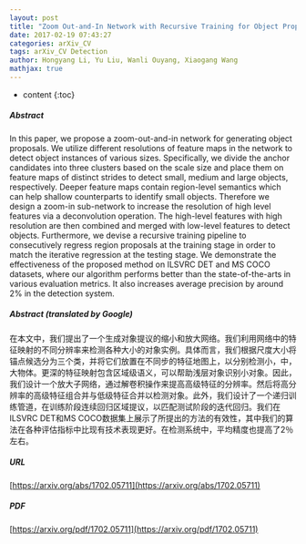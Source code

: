 ```yaml
---
layout: post
title: "Zoom Out-and-In Network with Recursive Training for Object Proposal"
date: 2017-02-19 07:43:27
categories: arXiv_CV
tags: arXiv_CV Detection
author: Hongyang Li, Yu Liu, Wanli Ouyang, Xiaogang Wang
mathjax: true
---
```


* content
{:toc}

##### Abstract
In this paper, we propose a zoom-out-and-in network for generating object proposals. We utilize different resolutions of feature maps in the network to detect object instances of various sizes. Specifically, we divide the anchor candidates into three clusters based on the scale size and place them on feature maps of distinct strides to detect small, medium and large objects, respectively. Deeper feature maps contain region-level semantics which can help shallow counterparts to identify small objects. Therefore we design a zoom-in sub-network to increase the resolution of high level features via a deconvolution operation. The high-level features with high resolution are then combined and merged with low-level features to detect objects. Furthermore, we devise a recursive training pipeline to consecutively regress region proposals at the training stage in order to match the iterative regression at the testing stage. We demonstrate the effectiveness of the proposed method on ILSVRC DET and MS COCO datasets, where our algorithm performs better than the state-of-the-arts in various evaluation metrics. It also increases average precision by around 2% in the detection system.

##### Abstract (translated by Google)
在本文中，我们提出了一个生成对象提议的缩小和放大网络。我们利用网络中的特征映射的不同分辨率来检测各种大小的对象实例。具体而言，我们根据尺度大小将锚点候选分为三个类，并将它们放置在不同步的特征地图上，以分别检测小，中，大物体。更深的特征映射包含区域级语义，可以帮助浅层对象识别小对象。因此，我们设计一个放大子网络，通过解卷积操作来提高高级特征的分辨率。然后将高分辨率的高级特征组合并与低级特征合并以检测对象。此外，我们设计了一个递归训练管道，在训练阶段连续回归区域提议，以匹配测试阶段的迭代回归。我们在ILSVRC DET和MS COCO数据集上展示了所提出的方法的有效性，其中我们的算法在各种评估指标中比现有技术表现更好。在检测系统中，平均精度也提高了2％左右。

##### URL
[https://arxiv.org/abs/1702.05711](https://arxiv.org/abs/1702.05711)

##### PDF
[https://arxiv.org/pdf/1702.05711](https://arxiv.org/pdf/1702.05711)

